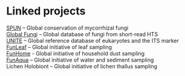 # Linked projects

[SPUN](https://www.spun.earth) – Global conservation of mycorrhizal fungi  
[Global Fungi](https://globalfungi.com) – Global database of fungi from short-read HTS  
[UNITE](https://unite.ut.ee) – Global reference database of eukaryotes and the ITS marker  
[FunLeaf](https://sisu.ut.ee/funleaf/about) – Global initiative of leaf sampling  
[FunHome](https://sisu.ut.ee/funhome) - Global initiative of household dust sampling  
[FunAqua](https://pk.emu.ee/en/structure/hydrobiologyandfisheries/research/projects/international-projects/funaqua/) – Global initiative of water and sediment sampling  
Lichen Holobiont – Global initiative of lichen thallus sampling

